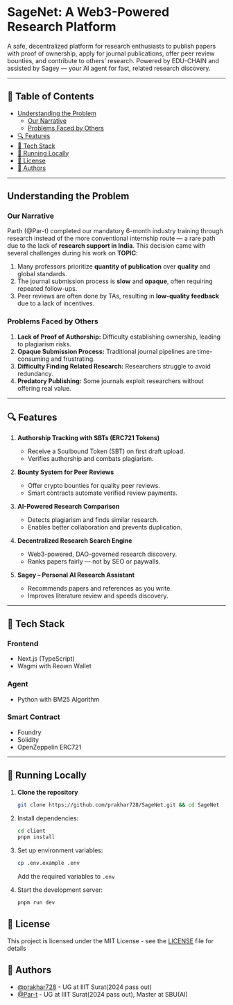 # SageNet: A Web3-Powered Research Platform

A safe, decentralized platform for research enthusiasts to publish papers with proof of ownership, apply for journal publications, offer peer review bounties, and contribute to others’ research. Powered by EDU-CHAIN and assisted by Sagey — your AI agent for fast, related research discovery.

---

## 📘 Table of Contents

- [Understanding the Problem](#understanding-the-problem)
  - [Our Narrative](#our-narrative)
  - [Problems Faced by Others](#problems-faced-by-others)
- [🔍 Features](#-features)
- [🧠 Tech Stack](#-tech-stack)
- [🚀 Running Locally](#-running-locally)
- [📄 License](#-license)
- [👥 Authors](#-authors)

---

## Understanding the Problem

### Our Narrative

Parth (@Par-t) completed our mandatory 6-month industry training through research instead of the more conventional internship route — a rare path due to the lack of **research support in India**. This decision came with several challenges during his work on **TOPIC**:

1. Many professors prioritize **quantity of publication** over **quality** and global standards.
2. The journal submission process is **slow** and **opaque**, often requiring repeated follow-ups.
3. Peer reviews are often done by TAs, resulting in **low-quality feedback** due to a lack of incentives.

### Problems Faced by Others

1. **Lack of Proof of Authorship:** Difficulty establishing ownership, leading to plagiarism risks.  
2. **Opaque Submission Process:** Traditional journal pipelines are time-consuming and frustrating.  
3. **Difficulty Finding Related Research:** Researchers struggle to avoid redundancy.  
4. **Predatory Publishing:** Some journals exploit researchers without offering real value.

---

## 🔍 Features

1. **Authorship Tracking with SBTs (ERC721 Tokens)**
   - Receive a Soulbound Token (SBT) on first draft upload.
   - Verifies authorship and combats plagiarism.

2. **Bounty System for Peer Reviews**
   - Offer crypto bounties for quality peer reviews.
   - Smart contracts automate verified review payments.

3. **AI-Powered Research Comparison**
   - Detects plagiarism and finds similar research.
   - Enables better collaboration and prevents duplication.

4. **Decentralized Research Search Engine**
   - Web3-powered, DAO-governed research discovery.
   - Ranks papers fairly — not by SEO or paywalls.

5. **Sagey – Personal AI Research Assistant**
   - Recommends papers and references as you write.
   - Improves literature review and speeds discovery.

---

## 🧠 Tech Stack

### Frontend
- Next.js (TypeScript)
- Wagmi with Reown Wallet

### Agent
- Python with BM25 Algorithm

### Smart Contract
- Foundry
- Solidity
- OpenZeppelin ERC721

---

## 🚀 Running Locally

1. **Clone the repository**
   ```bash
   git clone https://github.com/prakhar728/SageNet.git && cd SageNet
   ```

2. Install dependencies:
    ```bash
    cd client
    pnpm install
    ```

3. Set up environment variables:
    ```bash
    cp .env.example .env
    ```
    Add the required variables to `.env`

4. Start the development server:
    ```bash
    pnpm run dev
    ```


## 📄 License

This project is licensed under the MIT License - see the [LICENSE](LICENSE) file for details

## 👥 Authors

- [@prakhar728](https://github.com/prakhar728) - UG at IIIT Surat(2024 pass out)
- [@Par-t](https://github.com/Par-t) - UG at IIIT Surat(2024 pass out), Master at SBU(AI)